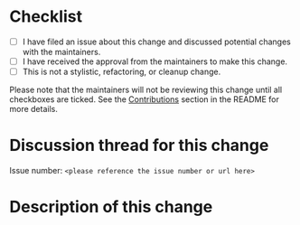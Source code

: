 # Checklist

- [ ] I have filed an issue about this change and discussed potential changes with the maintainers.
- [ ] I have received the approval from the maintainers to make this change.
- [ ] This is not a stylistic, refactoring, or cleanup change.

Please note that the maintainers will not be reviewing this change until all checkboxes are ticked. See 
the [Contributions](https://github.com/bazelbuild/intellij#contributions) section in the README for more 
details.

# Discussion thread for this change

Issue number: `<please reference the issue number or url here>`

# Description of this change

